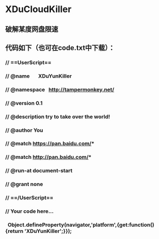 # XDuCloudKiller
## 破解某度网盘限速
## 代码如下（也可在code.txt中下载）：

### // ==UserScript==
### // @name        XDuYunKiller
### // @namespace   http://tampermonkey.net/
### // @version      0.1
### // @description  try to take over the world!
### // @author       You
### // @match        https://pan.baidu.com/*
### // @match        http://pan.baidu.com/*
### // @run-at       document-start
### // @grant        none
### // ==/UserScript==
###    // Your code here...
###    Object.defineProperty(navigator,'platform',{get:function(){return 'XDuYunKiller';}});
